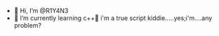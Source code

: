 - 👋 Hi, I’m @R1Y4N3
- 🌱 I’m currently learning c++🤧
i'm a true script kiddie.....yes;i'm....any problem?


<!---
R1Y4N3/R1Y4N3 is a ✨ special ✨ repository because its `README.md` (this file) appears on your GitHub profile.
You can click the Preview link to take a look at your changes.
--->
